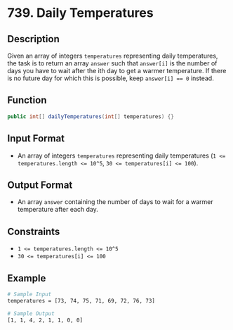 # 739. Daily Temperatures

## Description

Given an array of integers `temperatures` representing daily temperatures, the task is to return an array `answer` such that `answer[i]` is the number of days you have to wait after the ith day to get a warmer temperature. If there is no future day for which this is possible, keep `answer[i] == 0` instead.

## Function

```java
public int[] dailyTemperatures(int[] temperatures) {}
```

## Input Format

- An array of integers `temperatures` representing daily temperatures (`1 <= temperatures.length <= 10^5`, `30 <= temperatures[i] <= 100`).

## Output Format

- An array `answer` containing the number of days to wait for a warmer temperature after each day.

## Constraints

- `1 <= temperatures.length <= 10^5`
- `30 <= temperatures[i] <= 100`

## Example

```bash
# Sample Input
temperatures = [73, 74, 75, 71, 69, 72, 76, 73]

# Sample Output
[1, 1, 4, 2, 1, 1, 0, 0]
```
